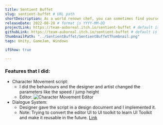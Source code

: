 ```yaml
---
title: Sentient Buffet
slug: sentient-buffet # URL path
shortDescription: As a world renown chef, you can sometimes find yourself wandering the forest in search of ingredients. However, one day, in a route where you would normally be alone, you find yourself swarmed by living food that begin to attack you. Fight them off, and then cook them for stat buffs to help you venture further into the forest.
releaseDate: 2022-08-28 # format is YYYY-MM-DD
projectLink: https://team-auboreal.itch.io/sentient-buffet # default is null, put link if possible
githubLink: https://team-auboreal.itch.io/sentient-buffet # default is null, put link if possible
thumbnailPath: "../SentientBuffet/SentientBuffetThumbnail.png"
tags: Unity, GameJam, Windows

ifShow: true

---
```


### Features that I did:
* Character Movement script:
    * I did the behaviours and the designer and artist changed the parameters like the speed / jump height
    * Editor:
    ![Character Movement Editor](../SentientBuffet/SentientBuffet_MovementEditor.png)
* Dialogue System:
    * Designer gave the script in a design document and I implemented it. 
    * Note: Trying to convert the editor UI to UI toolkit to learn UI Toolkit and make it reusable in the future.
[Link](https://github.com/GnoxNahte/DialogueSystem)

<!-- TODO Add the correct link to the portfolio website -->